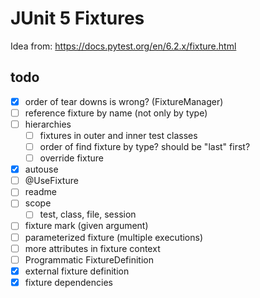 # JUnit 5 Fixtures

Idea from: https://docs.pytest.org/en/6.2.x/fixture.html

## todo

- [x] order of tear downs is wrong? (FixtureManager)
- [ ] reference fixture by name (not only by type)
- [ ] hierarchies
    - [ ] fixtures in outer and inner test classes
    - [ ] order of find fixture by type? should be "last" first?
    - [ ] override fixture
- [x] autouse
- [ ] @UseFixture
- [ ] readme
- [ ] scope
    - [ ] test, class, file, session
- [ ] fixture mark (given argument)
- [ ] parameterized fixture (multiple executions)
- [ ] more attributes in fixture context
- [ ] Programmatic FixtureDefinition
- [x] external fixture definition
- [x] fixture dependencies
